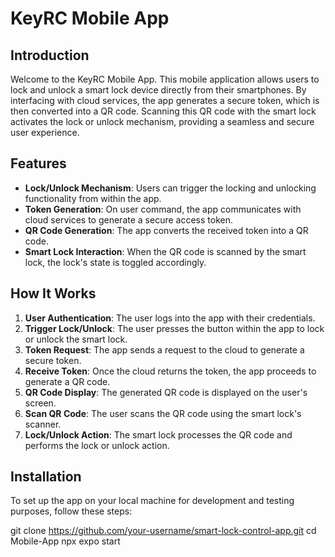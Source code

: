 # KeyRC Mobile App

## Introduction
Welcome to the KeyRC Mobile App. This mobile application allows users to lock and unlock a smart lock device directly from their smartphones. By interfacing with cloud services, the app generates a secure token, which is then converted into a QR code. Scanning this QR code with the smart lock activates the lock or unlock mechanism, providing a seamless and secure user experience.

## Features
- **Lock/Unlock Mechanism**: Users can trigger the locking and unlocking functionality from within the app.
- **Token Generation**: On user command, the app communicates with cloud services to generate a secure access token.
- **QR Code Generation**: The app converts the received token into a QR code.
- **Smart Lock Interaction**: When the QR code is scanned by the smart lock, the lock's state is toggled accordingly.

## How It Works
1. **User Authentication**: The user logs into the app with their credentials.
2. **Trigger Lock/Unlock**: The user presses the button within the app to lock or unlock the smart lock.
3. **Token Request**: The app sends a request to the cloud to generate a secure token.
4. **Receive Token**: Once the cloud returns the token, the app proceeds to generate a QR code.
5. **QR Code Display**: The generated QR code is displayed on the user's screen.
6. **Scan QR Code**: The user scans the QR code using the smart lock's scanner.
7. **Lock/Unlock Action**: The smart lock processes the QR code and performs the lock or unlock action.

## Installation

To set up the app on your local machine for development and testing purposes, follow these steps:

git clone https://github.com/your-username/smart-lock-control-app.git
cd Mobile-App
npx expo start
